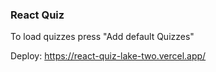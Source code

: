### React Quiz
To load quizzes press "Add default Quizzes"

Deploy: https://react-quiz-lake-two.vercel.app/
